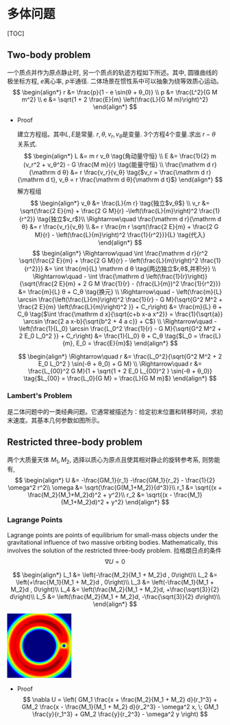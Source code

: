 # 多体问题

[TOC]

## Two-body problem

一个质点并作为原点静止时, 另一个质点的轨迹方程如下所述。其中, 圆锥曲线的极坐标方程, $e$离心率, $p$半通径. 二体场景在惯性系中可以抽象为绕等效质心运动。
$$
\begin{align*}
  r &= \frac{p}{1 - e \sin(θ + θ_0)}  \\
  p &= \frac{L^2}{G M m^2}  \\
  e &= \sqrt{1 + 2 \frac{E}{m} \left(\frac{L}{G M m}\right)^2}
\end{align*}
$$
- Proof
  
  建立方程组。其中$L, E$是常量. $r, θ, v_r, v_θ$是变量. 3个方程4个变量.求出 $r-θ$ 关系式.
  $$
  \begin{align*}
    L &= m r v_θ  \tag{角动量守恒}  \\
    E &= \frac{1}{2} m (v_r^2 + v_θ^2) - G \frac{M m}{r}  \tag{能量守恒}  \\
    \frac{\mathrm d r}{\mathrm d θ} &= r \frac{v_r}{v_θ}  \tag{$v_r = \frac{\mathrm d r}{\mathrm d t}, v_θ = r \frac{\mathrm d θ}{\mathrm d t}$}
  \end{align*}
  $$
  解方程组
  $$
  \begin{align*}
  v_θ &= \frac{L}{m r}  \tag{独立$v_θ$}  \\
  v_r &= \sqrt{\frac{2 E}{m} + \frac{2 G M}{r} -\left(\frac{L}{m}\right)^2 \frac{1}{r^2}}  \tag{独立$v_r$}\\
  \Rightarrow\quad  \frac{\mathrm d r}{\mathrm d θ} &= r \frac{v_r}{v_θ}  \\
  &= r \frac{m r \sqrt{\frac{2 E}{m} + \frac{2 G M}{r} - \left(\frac{L}{m}\right)^2 \frac{1}{r^2}}}{L}  \tag{代入}
  \end{align*}
  $$
  $$
  \begin{align*}
  \Rightarrow\quad  \int \frac{\mathrm d r}{r^2 \sqrt{\frac{2 E}{m} + \frac{2 G M}{r} - \left(\frac{L}{m}\right)^2 \frac{1}{r^2}}} &= \int \frac{m}{L} \mathrm d θ  \tag{两边独立$r,θ$,并积分}  \\
  \Rightarrow\quad  - \int \frac{\mathrm d \left(\frac{1}{r}\right)}{\sqrt{\frac{2 E}{m} + 2 G M \frac{1}{r} - (\frac{L}{m})^2 \frac{1}{r^2}}} &= \frac{m}{L} θ + C_θ  \tag{换元}  \\
  \Rightarrow\quad  - \left(\frac{m}{L} \arcsin \frac{\left(\frac{L}{m}\right)^2 \frac{1}{r} - G M}{\sqrt{G^2 M^2 + \frac{2 E}{m} \left(\frac{L}{m}\right)^2 }} + C_r\right) &= \frac{m}{L} θ + C_θ  \tag{$\int \frac{\mathrm d x}{\sqrt{c+b x-a x^2}} = \frac{1}{\sqrt{a}} \arcsin \frac{2 a x-b}{\sqrt{b^2 + 4 a c}} + C$}  \\
  \Rightarrow\quad  - \left(\frac{1}{L_0} \arcsin \frac{L_0^2 \frac{1}{r} - G M}{\sqrt{G^2 M^2 + 2 E_0 L_0^2 }} + C_r\right) &= \frac{1}{L_0} θ + C_θ  \tag{$L_0 = \frac{L}{m}, E_0 = \frac{E}{m}$}
  \end{align*}
  $$
  
  $$
  \begin{align*}
    \Rightarrow\quad  r &= \frac{L_0^2}{\sqrt{G^2 M^2 + 2 E_0 L_0^2 } \sin(-θ + θ_0) + G M}  \\
    \Rightarrow\quad  r &= \frac{L_{00}^2 G M}{1 + \sqrt{1 + 2 E_0 L_{00}^2 } \sin(-θ + θ_0)}  \tag{$L_{00} = \frac{L_0}{G M} = \frac{L}{G M m}$}
  \end{align*}
  $$

### Lambert's Problem

是二体问题中的一类经典问题。它通常被描述为：给定初末位置和转移时间，求初末速度。其基本几何参数如图所示。

## Restricted three-body problem

两个大质量天体 $M_1, M_2$, 选择以质心为原点且使其相对静止的旋转参考系, 则势能有, 
$$
\begin{align*}
U &= -\frac{GM_1}{r_1} -\frac{GM_1}{r_2} - \frac{1}{2} \omega^2 r^2\\
\omega &= \sqrt{\frac{G(M_1+M_2)}{d^3}}\\
r_1 &= \sqrt{(x + \frac{M_2}{M_1+M_2}d)^2 + y^2}\\
r_2 &= \sqrt{(x - \frac{M_1}{M_1+M_2}d)^2 + y^2}
\end{align*}
$$

### Lagrange Points

Lagrange points are points of equilibrium for small-mass objects under the gravitational influence of two massive orbiting bodies. Mathematically, this involves the solution of the restricted three-body problem. 拉格朗日点的条件
$$
\nabla U = 0
$$

$$
\begin{align*}
L_1 &= \left(-\frac{M_2}{M_1 + M_2}d , 0\right)\\
L_2 &= \left(+\frac{M_1}{M_1 + M_2}d , 0\right)\\
L_3 &= \left(-\frac{M_1}{M_1 + M_2}d , 0\right)\\
L_4 &= \left(\frac{M_2}{M_1 + M_2}d, +\frac{\sqrt{3}}{2} d\right)\\
L_5 &= \left(\frac{M_2}{M_1 + M_2}d, -\frac{\sqrt{3}}{2} d\right)\\
\end{align*}
$$

<img src="assets/拉格朗日点1.png" alt="拉格朗日点1" style="zoom:15%;" />

- Proof
  $$
  \nabla U = \left( GM_1 \frac{x + \frac{M_2}{M_1 + M_2} d}{r_1^3} + GM_2 \frac{x - \frac{M_1}{M_1 + M_2} d}{r_2^3} - \omega^2 x, \; GM_1 \frac{y}{r_1^3} + GM_2 \frac{y}{r_2^3} - \omega^2 y \right)
  $$

